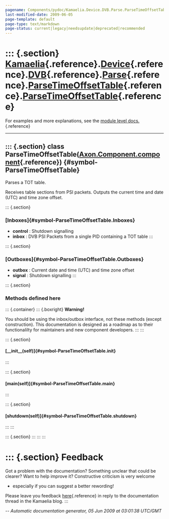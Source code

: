 ```yaml
---
pagename: Components/pydoc/Kamaelia.Device.DVB.Parse.ParseTimeOffsetTable.ParseTimeOffsetTable
last-modified-date: 2009-06-05
page-template: default
page-type: text/markdown
page-status: current|legacy|needsupdate|deprecated|recommended
---
```

::: {.section}
[Kamaelia](/Components/pydoc/Kamaelia.html){.reference}.[Device](/Components/pydoc/Kamaelia.Device.html){.reference}.[DVB](/Components/pydoc/Kamaelia.Device.DVB.html){.reference}.[Parse](/Components/pydoc/Kamaelia.Device.DVB.Parse.html){.reference}.[ParseTimeOffsetTable](/Components/pydoc/Kamaelia.Device.DVB.Parse.ParseTimeOffsetTable.html){.reference}.[ParseTimeOffsetTable](/Components/pydoc/Kamaelia.Device.DVB.Parse.ParseTimeOffsetTable.ParseTimeOffsetTable.html){.reference}
=================================================================================================================================================================================================================================================================================================================================================================================================================================================================================================

For examples and more explanations, see the [module level
docs.](/Components/pydoc/Kamaelia.Device.DVB.Parse.ParseTimeOffsetTable.html){.reference}

------------------------------------------------------------------------

::: {.section}
class ParseTimeOffsetTable([Axon.Component.component](/Docs/Axon/Axon.Component.component.html){.reference}) {#symbol-ParseTimeOffsetTable}
------------------------------------------------------------------------------------------------------------

Parses a TOT table.

Receives table sections from PSI packets. Outputs the current time and
date (UTC) and time zone offset.

::: {.section}
### [Inboxes]{#symbol-ParseTimeOffsetTable.Inboxes}

-   **control** : Shutdown signalling
-   **inbox** : DVB PSI Packets from a single PID containing a TOT table
:::

::: {.section}
### [Outboxes]{#symbol-ParseTimeOffsetTable.Outboxes}

-   **outbox** : Current date and time (UTC) and time zone offset
-   **signal** : Shutdown signalling
:::

::: {.section}
### Methods defined here

::: {.container}
::: {.boxright}
**Warning!**

You should be using the inbox/outbox interface, not these methods
(except construction). This documentation is designed as a roadmap as to
their functionalilty for maintainers and new component developers.
:::
:::

::: {.section}
#### [\_\_init\_\_(self)]{#symbol-ParseTimeOffsetTable.__init__}
:::

::: {.section}
#### [main(self)]{#symbol-ParseTimeOffsetTable.main}
:::

::: {.section}
#### [shutdown(self)]{#symbol-ParseTimeOffsetTable.shutdown}
:::
:::

::: {.section}
:::
:::
:::

::: {.section}
Feedback
========

Got a problem with the documentation? Something unclear that could be
clearer? Want to help improve it? Constructive criticism is very welcome
- especially if you can suggest a better rewording!

Please leave you feedback
[here](../../../cgi-bin/blog/blog.cgi?rm=viewpost&nodeid=1142023701){.reference}
in reply to the documentation thread in the Kamaelia blog.
:::

*\-- Automatic documentation generator, 05 Jun 2009 at 03:01:38 UTC/GMT*
